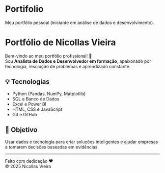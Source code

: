 # Portifolio
Meu portfólio pessoal (iniciante em análise de dados e desenvolvimento).
# Portfólio de Nicollas Vieira

Bem-vindo ao meu portfólio profissional! 🚀  
Sou **Analista de Dados e Desenvolvedor em formação**, apaixonado por tecnologia, resolução de problemas e aprendizado constante.

## 💡 Tecnologias
- Python (Pandas, NumPy, Matplotlib)
- SQL e Banco de Dados
- Excel e Power BI
- HTML, CSS e JavaScript
- Git e GitHub

## 🧭 Objetivo
Usar dados e tecnologia para criar soluções inteligentes e ajudar empresas a tomarem decisões baseadas em evidências.

---

Feito com dedicação ❤️  
© 2025 Nicollas Vieira
